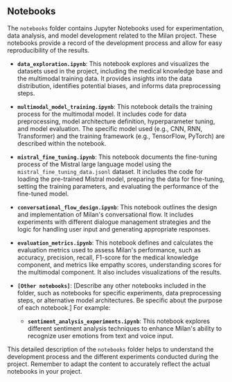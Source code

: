 ## Notebooks

The `notebooks` folder contains Jupyter Notebooks used for experimentation, data analysis, and model development related to the Milan project.  These notebooks provide a record of the development process and allow for easy reproducibility of the results.

* **`data_exploration.ipynb`**: This notebook explores and visualizes the datasets used in the project, including the medical knowledge base and the multimodal training data. It provides insights into the data distribution, identifies potential biases, and informs data preprocessing steps.

* **`multimodal_model_training.ipynb`**: This notebook details the training process for the multimodal model. It includes code for data preprocessing, model architecture definition, hyperparameter tuning, and model evaluation. The specific model used (e.g., CNN, RNN, Transformer) and the training framework (e.g., TensorFlow, PyTorch) are described within the notebook.

* **`mistral_fine_tuning.ipynb`**: This notebook documents the fine-tuning process of the Mistral large language model using the `mistral_fine_tuning_data.jsonl` dataset.  It includes the code for loading the pre-trained Mistral model, preparing the data for fine-tuning, setting the training parameters, and evaluating the performance of the fine-tuned model.

* **`conversational_flow_design.ipynb`**: This notebook outlines the design and implementation of Milan's conversational flow. It includes experiments with different dialogue management strategies and the logic for handling user input and generating appropriate responses.

* **`evaluation_metrics.ipynb`**: This notebook defines and calculates the evaluation metrics used to assess Milan's performance, such as accuracy, precision, recall, F1-score for the medical knowledge component, and metrics like empathy scores, understanding scores for the multimodal component.  It also includes visualizations of the results.

* **`[Other notebooks]`**: [Describe any other notebooks included in the folder, such as notebooks for specific experiments, data preprocessing steps, or alternative model architectures.  Be specific about the purpose of each notebook.] For example:
    * **`sentiment_analysis_experiments.ipynb`**: This notebook explores different sentiment analysis techniques to enhance Milan's ability to recognize user emotions from text and voice input.



This detailed description of the `notebooks` folder helps to understand the development process and the different experiments conducted during the project.  Remember to adapt the content to accurately reflect the actual notebooks in your project.
